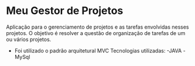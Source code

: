 # Meu Gestor de Projetos
 Aplicação para o gerenciamento de projetos e as tarefas envolvidas nesses projetos. O objetivo é resolver a questão de organização de tarefas de um ou vários projetos.
 
 - Foi utilizado o padrão arquitetural MVC 
  Tecnologias utilizadas:
  -JAVA
  -MySql
  
  
